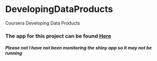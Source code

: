 # DevelopingDataProducts
Coursera Developing Data Products

### The app for this project can be found [Here](http://cdolan04.shinyapps.io/CardsAvg)

##### Please not I have not been monitoring the shiny app so it may not be running
